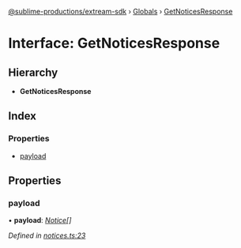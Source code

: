 [@sublime-productions/extream-sdk](../README.md) › [Globals](../globals.md) › [GetNoticesResponse](getnoticesresponse.md)

# Interface: GetNoticesResponse

## Hierarchy

* **GetNoticesResponse**

## Index

### Properties

* [payload](getnoticesresponse.md#payload)

## Properties

###  payload

• **payload**: *[Notice](notice.md)[]*

*Defined in [notices.ts:23](https://github.com/Extream-SaaS/ex-sdk/blob/600cbb0/src/notices.ts#L23)*
